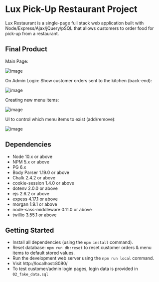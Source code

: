 # Lux Pick-Up Restaurant Project

Lux Restaurant is a single-page full stack web application built with Node/Express/Ajax/jQuery/pSQL that allows customers
to order food for pick-up from a restaurant.

## Final Product

Main Page:

![image](https://user-images.githubusercontent.com/75704947/107803573-c1ab0300-6d30-11eb-85b1-5f3cd066fe03.png)

On Admin Login: Show customer orders sent to the kitchen (back-end):

![image](https://user-images.githubusercontent.com/75704947/107803496-a93ae880-6d30-11eb-8e05-4b18e78556c6.png)

Creating new menu items: 

![image](https://user-images.githubusercontent.com/75704947/107803629-db4c4a80-6d30-11eb-90a6-752d7134ddbc.png)

UI to control which menu items to exist (add/remove):

![image](https://user-images.githubusercontent.com/75704947/107803739-020a8100-6d31-11eb-9ea6-114f5ec73399.png)

## Dependencies

- Node 10.x or above
- NPM 5.x or above
- PG 6.x
- Body Parser 1.19.0 or above
- Chalk 2.4.2 or above
- cookie-session 1.4.0 or above
- dotenv 2.0.0 or above
- ejs 2.6.2 or above
- expess 4.17.1 or above
- morgan 1.9.1 or above
- node-sass-middleware 0.11.0 or above
- twillio 3.55.1 or above 


## Getting Started

- Install all dependencies (using the `npm install` command).
- Reset database: `npm run db:reset` to reset customer orders & menu items to default stored values.
- Run the development web server using the `npm run local` command. 
- Visit http://localhost:8080/
- To test customer/admin login pages, login data is provided in `02_fake_data.sql`
